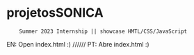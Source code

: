 # projetosSONICA
        Summer 2023 Internship || showcase HMTL/CSS/JavaScript
        
EN: Open index.html :)
      //////
PT: Abre index.html :)
